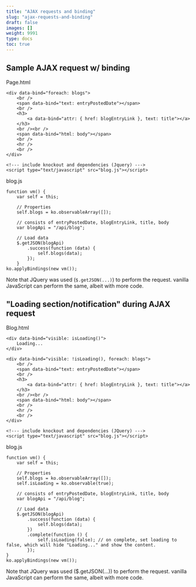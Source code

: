 ```yaml
---
title: "AJAX requests and binding"
slug: "ajax-requests-and-binding"
draft: false
images: []
weight: 9991
type: docs
toc: true
---
```


## Sample AJAX request w/ binding
Page.html

 

    <div data-bind="foreach: blogs">
        <br />
        <span data-bind="text: entryPostedDate"></span>
        <br />
        <h3>
            <a data-bind="attr: { href: blogEntryLink }, text: title"></a>
        </h3>
        <br /><br />
        <span data-bind="html: body"></span>
        <br />
        <hr />
        <br />
    </div>

    <!--- include knockout and dependencies (Jquery) --->
    <script type="text/javascript" src="blog.js"></script>

blog.js

    function vm() {
        var self = this;
    
        // Properties
        self.blogs = ko.observableArray([]);
    
        // consists of entryPostedDate, blogEntryLink, title, body
        var blogApi = "/api/blog";
    
        // Load data
        $.getJSON(blogApi) 
            .success(function (data) {
                self.blogs(data);
            });
        }
    ko.applyBindings(new vm());

Note that JQuery was used (`$.getJSON(...)`) to perform the request.  vanilla JavaScript can perform the same, albeit with more code.

## "Loading section/notification" during AJAX request
Blog.html

    <div data-bind="visible: isLoading()">
        Loading...
    </div>
    
    <div data-bind="visible: !isLoading(), foreach: blogs">
        <br />
        <span data-bind="text: entryPostedDate"></span>
        <br />
        <h3>
            <a data-bind="attr: { href: blogEntryLink }, text: title"></a>
        </h3>
        <br /><br />
        <span data-bind="html: body"></span>
        <br />
        <hr />
        <br />
    </div>
    
    <!--- include knockout and dependencies (JQuery) --->
    <script type="text/javascript" src="blog.js"></script>

blog.js

    function vm() {
        var self = this;
    
        // Properties
        self.blogs = ko.observableArray([]);
        self.isLoading = ko.observable(true);
    
        // consists of entryPostedDate, blogEntryLink, title, body
        var blogApi = "/api/blog";
    
        // Load data
        $.getJSON(blogApi) 
            .success(function (data) {
                self.blogs(data);
            })
            .complete(function () {
                self.isLoading(false); // on complete, set loading to false, which will hide "Loading..." and show the content.
            });
    }
    ko.applyBindings(new vm());

Note that JQuery was used ($.getJSON(...)) to perform the request. vanilla JavaScript can perform the same, albeit with more code.

